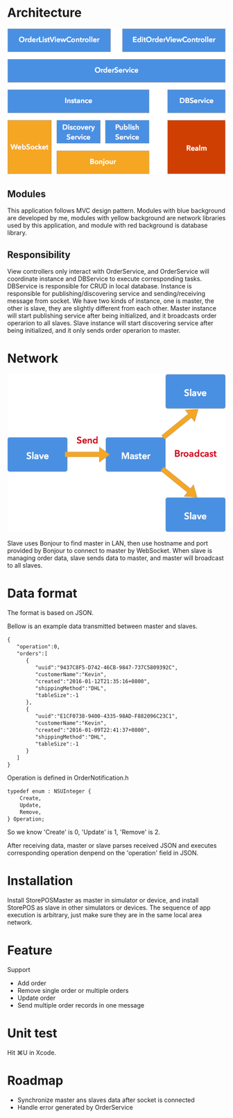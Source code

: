 # Architecture

![img](./Documentation/Architecture.png)

## Modules
This application follows MVC design pattern. Modules with blue background are developed by me, modules with yellow background are network libraries used by this application, and module with red background is  database library.

## Responsibility
View controllers only interact with OrderService, and OrderService will coordinate instance and DBService to execute corresponding tasks. DBService is responsible for CRUD in local database. Instance is responsible for publishing/discovering service and sending/receiving message from socket. We have two kinds of instance, one is master, the other is slave, they are slightly different from each other. Master instance will start publishing service after being initialized, and it broadcasts order operarion to all slaves. Slave instance will start discovering service after being initialized, and it only sends order operarion to master.

# Network
![img](./Documentation/Network.png)

Slave uses Bonjour to find master in LAN, then use hostname and port provided by Bonjour to connect to master by WebSocket. When slave is managing order data, 
slave sends data to master, and master will broadcast to all slaves.

# Data format
The format is based on JSON.

Bellow is an example data transmitted between master and slaves. 

```
{  
   "operation":0,
   "orders":[  
      {  
         "uuid":"9437C8F5-D742-46CB-9847-737C5809392C",
         "customerName":"Kevin",
         "created":"2016-01-12T21:35:16+0800",
         "shippingMethod":"DHL",
         "tableSize":-1
      },
      {  
         "uuid":"E1CF0738-9400-4335-98AD-F882096C23C1",
         "customerName":"Kevin",
         "created":"2016-01-09T22:41:37+0800",
         "shippingMethod":"DHL",
         "tableSize":-1
      }
   ]
}
```

Operation is defined in OrderNotification.h

```
typedef enum : NSUInteger {
    Create,
    Update,
    Remove,
} Operation;
```

So we know 'Create' is 0, 'Update' is 1, 'Remove' is 2.

After receiving data, master or slave parses received JSON and executes corresponding operation denpend on the 'operation' field in JSON.

# Installation
Install StorePOSMaster as master in simulator or device, and install StorePOS as slave in other simulators or devices. The sequence of app execution is arbitrary, just make sure they are in the same local area network.

# Feature
Support

* Add order
* Remove single order or multiple orders
* Update order
* Send multiple order records in one message

# Unit test
Hit ⌘U in Xcode.

# Roadmap

* Synchronize master ans slaves data after socket is connected
* Handle error generated by OrderService